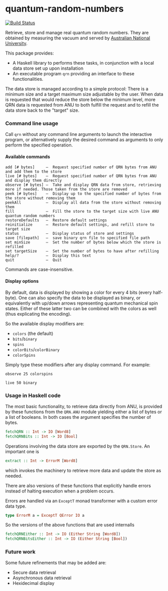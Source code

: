 # quantum-random-numbers

[![Build Status](https://travis-ci.org/BlackBrane/quantum-random-numbers.svg?branch=master)](https://travis-ci.org/BlackBrane/quantum-random-numbers)

Retrieve, store and manage real quantum random numbers. They are obtained by measuring the vacuum and served by [Australian National University](http://qrng.anu.edu.au/).

This package provides:
* A Haskell library to performs these tasks, in conjunction with a local data store set up upon installation
* An executable program `qrn` providing an interface to these functionalities.

The data store is managed according to a simple protocol: There is a minimum size and a target
maximum size adjustable by the user. When data is requested that would reduce the store below the
minimum level, more QRN data is requested from ANU to both fulfill the request and to refill the
data store back to the "target" size.


### Command line usage

Call `qrn` without any command line arguments to launch the interactive program, or alternatively
supply the desired command as arguments to only perform the specified operation.

#### Available commands

```
add [# bytes]     –  Request specified number of QRN bytes from ANU and add them to the store
live [# bytes]    –  Request specified number of QRN bytes from ANU and display them directly
observe [# bytes] –  Take and display QRN data from store, retrieving more if needed. Those taken from the store are removed
peek [# bytes]    –  Display up to the specified number of bytes from the store without removing them
peekAll           –  Display all data from the store without removing them
fill              –  Fill the store to the target size with live ANU quantum random numbers
restoreDefaults   –  Restore default settings
reinitialize      –  Restore default settings, and refill store to target size
status            –  Display status of store and settings
save [filepath]   –  save binary qrn file to specified file path
set minSize       –  Set the number of bytes below which the store is refilled
set targetSize    –  Set the number of bytes to have after refilling
help/?            –  Display this text
quit              –  Quit
```

Commands are case-insensitive.

#### Display options

By default, data is displayed by showing a color for every 4 bits (every half-byte). One can also specify the data to be displayed as binary,
or equivalently with up/down arrows representing quantum mechanical spin states. Either of these latter two can be combined with the colors as well (thus explicating the encoding).

So the available display modifiers are:
* `colors` (the default)
* `bits`/`binary`
* `spins`
* `colorBits`/`colorBinary`
* `colorSpins`

Simply type these modifiers after any display command. For example:

`observe 25 colorspins`

`live 50 binary`

### Usage in Haskell code

The most basic functionality, to retrieve data directly from ANU, is provided by these functions
from the `QRN.ANU` module yielding either a list of bytes or a list of booleans. In both cases the
argument specifies the number of bytes.

```haskell
fetchQRN :: Int -> IO [Word8]
fetchQRNBits :: Int -> IO [Bool]
```

Operations involving the data store are exported by the `QRN.Store`. An important one is

```haskell
extract :: Int -> ErrorM [Word8]
```
which invokes the machinery to retrieve more data and update the store as needed.

There are also versions of these functions that explicitly handle errors instead of halting execution when a problem occurs.

Errors are handled via an `ExceptT` monad transformer with a custom error data type.

```haskell
type ErrorM a = ExceptT QError IO a
```

So the versions of the above functions that are used internalls

```haskell
fetchQRNEither :: Int -> IO (Either String [Word8])
fetchQRNBitsEither :: Int -> IO (Either String [Bool])
```

### Future work

Some future refinements that may be added are:

* Secure data retrieval
* Asynchronous data retrieval
* Hexidecimal display
